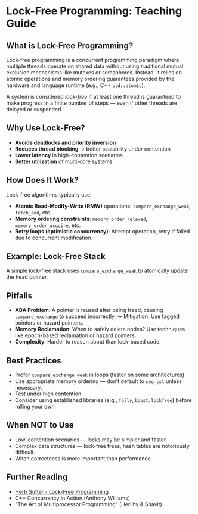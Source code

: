 # Lock-Free Programming: Teaching Guide

## What is Lock-Free Programming?

Lock-free programming is a concurrent programming paradigm where multiple threads operate on shared data without using traditional mutual exclusion mechanisms like mutexes or semaphores. Instead, it relies on atomic operations and memory ordering guarantees provided by the hardware and language runtime (e.g., C++ `std::atomic`).

A system is considered *lock-free* if at least one thread is guaranteed to make progress in a finite number of steps — even if other threads are delayed or suspended.

## Why Use Lock-Free?

- **Avoids deadlocks and priority inversion**
- **Reduces thread blocking** → better scalability under contention
- **Lower latency** in high-contention scenarios
- **Better utilization** of multi-core systems

## How Does It Work?

Lock-free algorithms typically use:

- **Atomic Read-Modify-Write (RMW)** operations: `compare_exchange_weak`, `fetch_add`, etc.
- **Memory ordering constraints**: `memory_order_relaxed`, `memory_order_acquire`, etc.
- **Retry loops (optimistic concurrency)**: Attempt operation, retry if failed due to concurrent modification.

## Example: Lock-Free Stack

A simple lock-free stack uses `compare_exchange_weak` to atomically update the head pointer.

## Pitfalls

- **ABA Problem**: A pointer is reused after being freed, causing `compare_exchange` to succeed incorrectly.
  → Mitigation: Use tagged pointers or hazard pointers.
- **Memory Reclamation**: When to safely delete nodes? Use techniques like epoch-based reclamation or hazard pointers.
- **Complexity**: Harder to reason about than lock-based code.

## Best Practices

- Prefer `compare_exchange_weak` in loops (faster on some architectures).
- Use appropriate memory ordering — don’t default to `seq_cst` unless necessary.
- Test under high contention.
- Consider using established libraries (e.g., `folly`, `boost.lockfree`) before rolling your own.

## When NOT to Use

- Low-contention scenarios — locks may be simpler and faster.
- Complex data structures — lock-free trees, hash tables are notoriously difficult.
- When correctness is more important than performance.

## Further Reading

- [Herb Sutter - Lock-Free Programming](https://herbsutter.com/2010/09/24/lock-free-programming/)
- C++ Concurrency in Action (Anthony Williams)
- "The Art of Multiprocessor Programming" (Herlihy & Shavit)